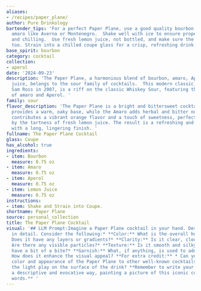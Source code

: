 ```yaml
---
aliases:
- /recipes/paper_plane/
author: Pure Drinkology
bartender_tips: 'For a perfect Paper Plane, use a good quality bourbon and a balanced
  amaro like Averna or Montenegro.  Shake well with ice to ensure proper dilution
  and chilling.  Use fresh lemon juice, not bottled, and make sure the Aperol is cold,
  too. Strain into a chilled coupe glass for a crisp, refreshing drink. '
base_spirit: bourbon
category: cocktail
collection:
- aperol
date: '2024-09-23'
description: 'The Paper Plane, a harmonious blend of bourbon, amaro, Aperol, and lemon
  juice, belongs to the sour family of cocktails.  This modern classic, created by
  Sam Ross in 2007, is a riff on the classic Whiskey Sour, featuring the bitter complexity
  of amaro and Aperol. '
family: sour
flavor_description: 'The Paper Plane is a bright and bittersweet cocktail. The bourbon
  provides a warm, oaky base, while the Amaro adds herbal and bitter notes. Aperol
  contributes a vibrant orange flavor and a touch of sweetness, perfectly balanced
  by the tartness of fresh lemon juice. The result is a refreshing and complex drink
  with a long, lingering finish. '
fullname: The Paper Plane Cocktail
glass: Coupe
has_alcohol: true
ingredients:
- item: Bourbon
  measure: 0.75 oz
- item: Amaro
  measure: 0.75 oz
- item: Aperol
  measure: 0.75 oz
- item: Lemon Juice
  measure: 0.75 oz
instructions:
- item: Shake and Strain into Coupe.
shortname: Paper Plane
source: personal_collection
title: The Paper Plane Cocktail
visual: '## LLM Prompt:Imagine a Paper Plane cocktail in your hand. Describe its appearance
  in detail. Consider the following:* **Color:** What is the overall hue of the drink?
  Does it have any layers or gradients?* **Clarity:** Is it clear, cloudy, or opaque?
  Are there any visible particles?* **Texture:** Is it smooth and silky, or does it
  have a bit of a bite?* **Garnish:** What, if anything, is used to adorn the cocktail?
  How does it enhance the visual appeal? **For extra credit:** * Can you compare the
  color and appearance of the Paper Plane to other well-known cocktails?* How does
  the light play on the surface of the drink? **Remember to write your response in
  a descriptive and evocative way, painting a picture of this iconic cocktail with
  words.** '
---
```



